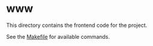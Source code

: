 # www

This directory contains the frontend code for the project.

See the [Makefile](../Makefile) for available commands.
